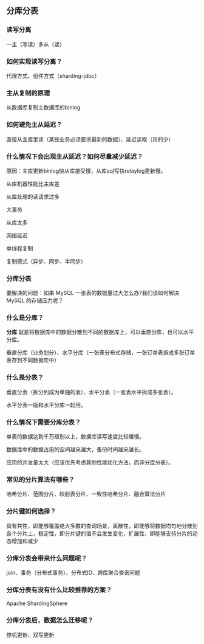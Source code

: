 ## 分库分表

### 读写分离

一主（写读）多从（读）

### 如何实现读写分离？

代理方式、组件方式（sharding-jdbc）

### 主从复制的原理

从数据库复制主数据库的binlog

### 如何避免主从延迟？

直接从主库里读（某些业务必须要求最新的数据）、延迟读取（用的少）

### 什么情况下会出现主从延迟？如何尽量减少延迟？

原因：主库更新binlog快从库接受慢，从库sql写快relaylog更新慢。

从库机器性能比主库差

从库处理的读请求过多

大事务

从库太多

网络延迟

单线程复制

复制模式（异步、同步、半同步）

### 分库分表

要解决的问题：如果 MySQL 一张表的数据量过大怎么办?我们该如何解决 MySQL 的存储压力呢？

### 什么是分库？

**分库** 就是将数据库中的数据分散到不同的数据库上，可以垂直分库，也可以水平分库。

垂直分库（业务划分）、水平分库（一张表分布式存储，一张订单表拆成多张订单表存到不同数据库中）

### 什么是分表？

垂直分表（拆分列成为单独的表）、水平分表（一张表水平拆成多张表）。

水平分表一版和水平分库一起用。

### 什么情况下需要分库分表？

单表的数据达到千万级别以上，数据库读写速度比较缓慢。

数据库中的数据占用的空间越来越大，备份时间越来越长。

应用的并发量太大（应该优先考虑其他性能优化方法，而非分库分表）。

### 常见的分片算法有哪些？

 哈希分片、范围分片、映射表分片、一致性哈希分片、融合算法分片

### 分片键如何选择？

具有共性，即能够覆盖绝大多数的查询场景，离散性，即能够将数据均匀地分散到各个分片上，稳定性，即分片键的值不会发生变化，扩展性，即能够支持分片的动态增加和减少

### 分库分表会带来什么问题呢？

join、事务（分布式事务）、分布式ID、跨库聚合查询问题

### 分库分表有没有什么比较推荐的方案？

Apache ShardingSphere

### 分库分表后，数据怎么迁移呢？

停机更新、双写更新